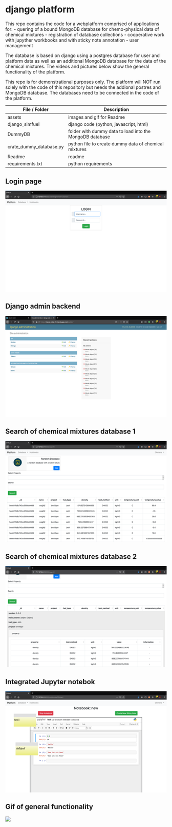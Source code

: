 # django platform
This repo contains the code for a webplatform comprised of applications for:
	- quering of a bound MongoDB database for chemo-physical data of chemical mixtures
	- registration of database collections
	- cooperative work with jupyther workbooks and with sticky note annotation
	- user management


The database is based on django using a postgres database for user and platform data as well as an additional MongoDB database for the data of the chemical mixtures. The videos and pictures below show the general functionality of the platform.

This repo is for demonstrational purposes only. The platform will NOT run solely with the code of this repository but needs the addional postres and MongoDB database. The databases need to be connected in the code of the platform.


File / Folder | Description
--- | --- 
assets | images and gif for Readme
django_simfuel | django code (python, javascript, html)
DummyDB | folder with dummy data to load into the MongoDB database
crate_dummy_database.py | python file to create dummy data of chemical mixtures
Readme | readme
requirements.txt | python requirements

## Login page
![Login](assets/Login-page.png)

## Django admin backend
![Django-Admin](assets/Django-Admin.png)

## Search of chemical mixtures database 1
![Search-1](assets/Search-1.png)

## Search of chemical mixtures database 2
![Search-2](assets/Search-2.png)

## Integrated Jupyter notebok
![Notebook](assets/Notebook-page.png)

## Gif of general functionality
![](assets/Platform.gif)